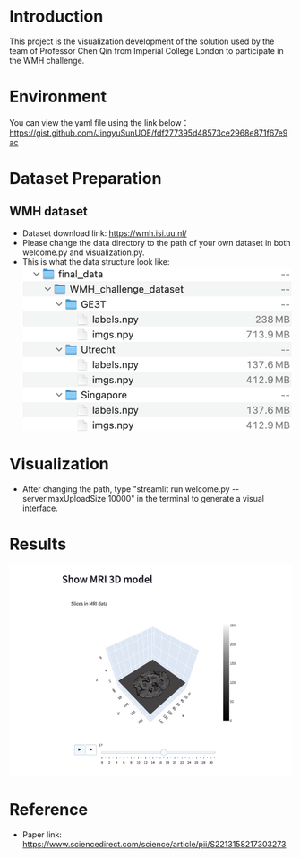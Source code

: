 # Introduction
This project is the visualization development of the solution used by the team of Professor Chen Qin from Imperial College London to participate in the WMH challenge.

# Environment
You can view the yaml file using the link below：
https://gist.github.com/JingyuSunUOE/fdf277395d48573ce2968e871f67e9ac

# Dataset Preparation
## WMH dataset
- Dataset download link: https://wmh.isi.uu.nl/
- Please change the data directory to the path of your own dataset in both welcome.py and visualization.py.
- This is what the data structure look like:
![MYKcq.png](https://github.com/JingyuSunUOE/SummerIntern/raw/main/data_structure.png)

# Visualization
- After changing the path, type "streamlit run welcome.py --server.maxUploadSize 10000" in the terminal to generate a visual interface.

# Results
![](https://github.com/JingyuSunUOE/SummerIntern/raw/main/3D_visualization)

# Reference
- Paper link: https://www.sciencedirect.com/science/article/pii/S2213158217303273
